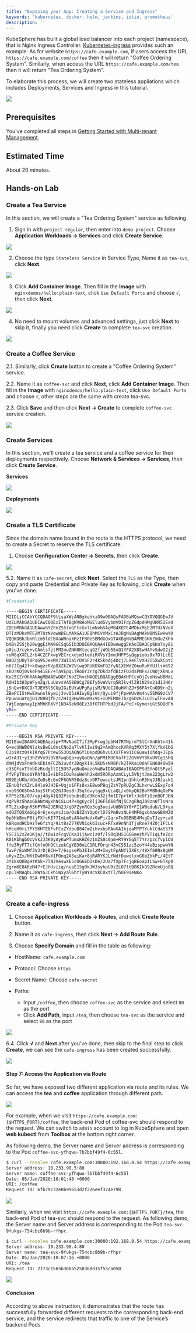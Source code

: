 ```yaml
---
title: "Exposing your App: Creating a Service and Ingress"
keywords: 'kubernetes, docker, helm, jenkins, istio, prometheus'
description: ''
---
```


KubeSphere has built a global load balancer into each project (namespace), that is Nginx Ingress Controller. [Kubernetes-ingress](https://github.com/nginxinc/kubernetes-ingress/tree/master/examples/complete-example) provides such an example: As for website `https://cafe.example.com`, if users access the URL `https://cafe.example.com/coffee` then it will return "Coffee Ordering System". Similarly, when access the URL `https://cafe.example.com/tea` then it will return "Tea Ordering System".

To elaborate this process, we will create two stateless appliations which includes Deployments, Services and Ingress in this tutorial.

![](https://pek3b.qingstor.com/kubesphere-docs/png/20190716144703.png#alt=)

## Prerequisites

You've completed all steps in [Getting Started with Multi-tenant Management](../admin-quick-start.md).

## Estimated Time

About 20 minutes.

## Hands-on Lab

### Create a Tea Service

In this section, we will create a "Tea Ordering System" service as following.

1. Sign in with `project-regular`, then enter into `demo-project`. Choose **Application Workloads → Services** and click **Create Service**.

![](https://pek3b.qingstor.com/kubesphere-docs/png/20200105164644.png)

2. Choose the type `Stateless Service` in Service Type, Name it as `tea-svc`, click **Next**.

![](https://pek3b.qingstor.com/kubesphere-docs/png/20200105164821.png)


3. Click **Add Container Image**. Then fill in the **Image** with `nginxdemos/hello:plain-text`, click `Use Default Ports` and choose `√`, then click **Next**.

![](https://pek3b.qingstor.com/kubesphere-docs/png/20200105165118.png)

4. No need to mount volumes and advanced settings, just click **Next** to skip it, finally you need click **Create** to complete `tea-svc`  creation.

![](https://pek3b.qingstor.com/kubesphere-docs/png/20200105165745.png)

### Create a Coffee Service

2.1. Similarly, click **Create** button to create a "Coffee Ordering System" service.

2.2. Name it as `coffee-svc` and click **Next**, click **Add Container Image**. Then fill in the **Image** with `nginxdemos/hello:plain-text`, click `Use Default Ports` and choose `√`, other steps are the same with create tea-svc.

2.3. Click **Save** and then click **Next → Create** to complete `coffee-svc` service creation.

![](https://pek3b.qingstor.com/kubesphere-docs/png/20200105171944.png)

### Create Services

In this section, we'll create a tea service and a coffee service for their deployments respectively. Choose **Network & Services → Services**, then click **Create Service**.

**Services**

![](https://pek3b.qingstor.com/kubesphere-docs/png/20190716160348.png#alt=)

**Deployments**

![](https://pek3b.qingstor.com/kubesphere-docs/png/20200105173725.png)

### Create a TLS Certificate

Since the domain name bound in the route is the HTTPS protocol, we need to create a Secret to reserve the TLS certificate.

1. Choose **Configuration Center → Secrets**, then click **Create**.

![](https://pek3b.qingstor.com/kubesphere-docs/png/20200105174409.png)

5.2. Name it as `cafe-secret`, click **Next**. Select the `TLS` as the Type, then copy and paste Credential and Private Key as following, click **Create** when you've done.

```bash
#Credential

-----BEGIN CERTIFICATE-----
MIIDLjCCAhYCCQDAOF9tLsaXWjANBgkqhkiG9w0BAQsFADBaMQswCQYDVQQGEwJV
UzELMAkGA1UECAwCQ0ExITAfBgNVBAoMGEludGVybmV0IFdpZGdpdHMgUHR5IEx0
ZDEbMBkGA1UEAwwSY2FmZS5leGFtcGxlLmNvbSAgMB4XDTE4MDkxMjE2MTUzNVoX
DTIzMDkxMTE2MTUzNVowWDELMAkGA1UEBhMCVVMxCzAJBgNVBAgMAkNBMSEwHwYD
VQQKDBhJbnRlcm5ldCBXaWRnaXRzIFB0eSBMdGQxGTAXBgNVBAMMEGNhZmUuZXhh
bXBsZS5jb20wggEiMA0GCSqGSIb3DQEBAQUAA4IBDwAwggEKAoIBAQCp6Kn7sy81
p0juJ/cyk+vCAmlsfjtFM2muZNK0KtecqG2fjWQb55xQ1YFA2XOSwHAYvSdwI2jZ
ruW8qXXCL2rb4CZCFxwpVECrcxdjm3teViRXVsYImmJHPPSyQgpiobs9x7DlLc6I
BA0ZjUOyl0PqG9SJexMV73WIIa5rDVSF2r4kSkbAj4Dcj7LXeFlVXH2I5XwXCptC
n67JCg42f+k8wgzcRVp8XZkZWZVjwq9RUKDXmFB2YyN1XEWdZ0ewRuKYUJlsm692
skOrKQj0vkoPn41EE/+TaVEpqLTRoUY3rzg7DkdzfdBizFO2dsPNFx2CW0jXkNLv
Ko25CZrOhXAHAgMBAAEwDQYJKoZIhvcNAQELBQADggEBAKHFCcyOjZvoHswUBMdL
RdHIb383pWFynZq/LuUovsVA58B0Cg7BEfy5vWVVrq5RIkv4lZ81N29x21d1JH6r
jSnQx+DXCO/TJEV5lSCUpIGzEUYaUPgRyjsM/NUdCJ8uHVhZJ+S6FA+CnOD9rn2i
ZBePCI5rHwEXwnnl8ywij3vvQ5zHIuyBglWr/Qyui9fjPpwWUvUm4nv5SMG9zCV7
PpuwvuatqjO1208BjfE/cZHIg8Hw9mvW9x9C+IQMIMDE7b/g6OcK7LGTLwlFxvA8
7WjEequnayIphMhKRXVf1N349eN98Ez38fOTHTPbdJjFA/PcC+Gyme+iGt5OQdFh
yRE=
-----END CERTIFICATE-----

#Private Key

-----BEGIN RSA PRIVATE KEY-----
MIIEowIBAAKCAQEAqeip+7MvNadI7if3MpPrwgJpbH47RTNprmTStCrXnKhtn41k
G+ecUNWBQNlzksBwGL0ncCNo2a7lvKl1wi9q2+AmQhccKVRAq3MXY5t7XlYkV1bG
CJpiRzz0skIKYqG7Pcew5S3OiAQNGY1DspdD6hvUiXsTFe91iCGuaw1Uhdq+JEpG
wI+A3I+y13hZVVx9iOV8FwqbQp+uyQoONn/pPMIM3EVafF2ZGVmVY8KvUVCg15hQ
dmMjdVxFnWdHsEbimFCZbJuvdrJDqykI9L5KD5+NRBP/k2lRKai00aFGN684Ow5H
c33QYsxTtnbDzRcdgltI15DS7yqNuQmazoVwBwIDAQABAoIBAQCPSdSYnQtSPyql
FfVFpTOsoOYRhf8sI+ibFxIOuRauWehhJxdm5RORpAzmCLyL5VhjtJme223gLrw2
N99EjUKb/VOmZuDsBc6oCF6QNR58dz8cnORTewcotsJR1pn1hhlnR5HqJJBJask1
ZEnUQfcXZrL94lo9JH3E+Uqjo1FFs8xxE8woPBqjZsV7pRUZgC3LhxnwLSExyFo4
cxb9SOG5OmAJozStFoQ2GJOes8rJ5qfdvytgg9xbLaQL/x0kpQ62BoFMBDdqOePW
KfP5zZ6/07/vpj48yA1Q32PzobubsBLd3Kcn32jfm1E7prtWl+JeOFiOznBQFJbN
4qPVRz5hAoGBANtWyxhNCSLu4P+XgKyckljJ6F5668fNj5CzgFRqJ09zn0TlsNro
FTLZcxDqnR3HPYM42JERh2J/qDFZynRQo3cg3oeivUdBVGY8+FI1W0qdub/L9+yu
edOZTQ5XmGGp6r6jexymcJim/OsB3ZnYOpOrlD7SPmBvzNLk4MF6gxbXAoGBAMZO
0p6HbBmcP0tjFXfcKE77ImLm0sAG4uHoUx0ePj/2qrnTnOBBNE4MvgDuTJzy+caU
k8RqmdHCbHzTe6fzYq/9it8sZ77KVN1qkbIcuc+RTxA9nNh1TjsRne74Z0j1FCLk
hHcqH0ri7PYSKHTE8FvFCxZYdbuB84CmZihvxbpRAoGAIbjqaMYPTYuklCda5S79
YSFJ1JzZe1Kja//tDw1zFcgVCKa31jAwciz0f/lSRq3HS1GGGmezhPVTiqLfeZqc
R0iKbhgbOcVVkJJ3K0yAyKwPTumxKHZ6zImZS0c0am+RY9YGq5T7YrzpzcfvpiOU
ffe3RyFT7cfCmfoOhDCtzukCgYB30oLC1RLFOrqn43vCS51zc5zoY44uBzspwwYN
TwvP/ExWMf3VJrDjBCH+T/6sysePbJEImlzM+IwytFpANfiIXEt/48Xf60Nx8gWM
uHyxZZx/NKtDw0V8vX1POnq2A5eiKa+8jRARYKJLYNdfDuwolxvG6bZhkPi/4EtT
3Y18sQKBgHtKbk+7lNJVeswXE5cUG6EDUsDe/2Ua7fXp7FcjqBEoap1LSw+6TXp0
ZgrmKE8ARzM47+EJHUviiq/nupE15g0kJW3syhpU9zZLO7ltB0KIkO9ZRcmUjo8Q
cpLlHMAqbLJ8WYGJCkhiWxyal6hYTyWY4cVkC0xtTl/hUE9IeNKo
-----END RSA PRIVATE KEY-----
```

![](https://pek3b.qingstor.com/kubesphere-docs/png/20190716163243.png#alt=)

### Create a cafe-ingress

1. Choose **Application Workloads → Routes**, and click **Create Route** button.

2. Name it as `cafe-ingress`, then click **Next → Add Route Rule**.

3. Choose **Specify Domain** and fill in the table as following:


- HostName: `cafe.example.com`
- Protocol: Choose `https`
- Secret Name: Choose `cafe-secret`
- Paths:

  - Input `/coffee`, then choose `coffee-svc` as the service and select `80` as the port
  - Click **Add Path**, input `/tea`, then choose `tea-svc` as the service and select `80` as the port

![](https://pek3b.qingstor.com/kubesphere-docs/png/20200105175539.png)

6.4. Click **√** and **Next** after you've done, then skip to the final step to click **Create**, we can see the `cafe-ingress` has been created successfully.

![](https://pek3b.qingstor.com/kubesphere-docs/png/20200105175641.png)

#### Step 7: Access the Application via Route

So far, we have exposed two different application via route and its rules. We can access the **tea** and **coffee** application through different path.

![](https://pek3b.qingstor.com/kubesphere-docs/png/20200105180222.png)

For example, when we visit `https://cafe.example.com:{$HTTPS_PORT}/coffee`, the back-end Pod of coffee-svc should respond to the request. We can switch to `admin` account to log in KubeSphere and open **web kubectl** from **Toolbox** at the bottom right corner.

As following demo, the Server name and Server address is corresponding to the Pod `coffee-svc-yfhqwu-7b7bbf49f4-6c55l`.

```bash
$ curl --resolve cafe.example.com:30000:192.168.0.54 https://cafe.example.com:30000/coffee --insecure
Server address: 10.233.90.5:80
Server name: coffee-svc-yfhqwu-7b7bbf49f4-6c55l
Date: 05/Jan/2020:10:01:48 +0000
URI: /coffee
Request ID: 6fb79c32e0b99653d2f226eef374e798
```

![](https://pek3b.qingstor.com/kubesphere-docs/png/20200105180954.png)

Similarly, when we visit `https://cafe.example.com:{$HTTPS_PORT}/tea`, the back-end Pod of tea-svc  should respond to the request. As following demo, the Server name and Server address is corresponding to the Pod `tea-svc-9fukgs-754cbc8b9b-rfhpr`.

```bash
$ curl --resolve cafe.example.com:30000:192.168.0.54 https://cafe.example.com:30000/tea --insecure
Server address: 10.233.90.4:80
Server name: tea-svc-9fukgs-754cbc8b9b-rfhpr
Date: 05/Jan/2020:10:07:16 +0000
URI: /tea
Request ID: 2173c1565b368a5258368d15f55ca050
```

![](https://pek3b.qingstor.com/kubesphere-docs/png/20200105181039.png)


#### Conclusion

According to above instruction, it demonstrates that the route has successfully forwarded different requests to the corresponding back-end service, and the service redirects that traffic to one of the Service’s backend Pods.
